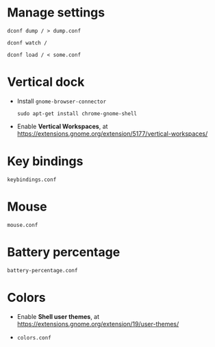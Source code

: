 # Manage settings

`dconf dump / > dump.conf`

`dconf watch /`

`dconf load / < some.conf`

# Vertical dock

* Install `gnome-browser-connector`
  ```
  sudo apt-get install chrome-gnome-shell
  ```

* Enable **Vertical Workspaces**, at https://extensions.gnome.org/extension/5177/vertical-workspaces/


# Key bindings

`keybindings.conf`

# Mouse

`mouse.conf`

# Battery percentage

`battery-percentage.conf`

# Colors

* Enable **Shell user themes**, at https://extensions.gnome.org/extension/19/user-themes/

* `colors.conf`

